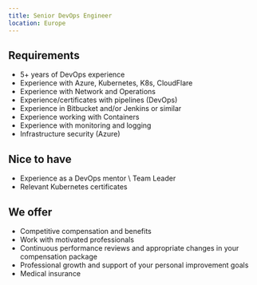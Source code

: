 ```yaml
---
title: Senior DevOps Engineer
location: Europe
---
```

## Requirements

* 5+ years of DevOps experience
* Experience with Azure, Kubernetes, K8s, CloudFlare
* Experience with Network and Operations
* Experience/certificates with pipelines (DevOps)
* Experience in Bitbucket and/or Jenkins or similar
* Experience working with Containers
* Experience with monitoring and logging
* Infrastructure security (Azure)

## N﻿ice to have

* Experience as a DevOps mentor \ Team Leader
* Relevant Kubernetes certificates

## We offer

* Competitive compensation and benefits
* Work with motivated professionals
* Continuous performance reviews and appropriate changes in your compensation package
* Professional growth and support of your personal improvement goals
* Medical insurance